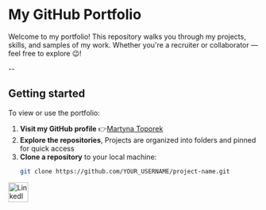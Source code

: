 # My GitHub Portfolio 
Welcome to my portfolio! This repository walks you through my projects, skills, and samples of my work. Whether you're a recruiter or collaborator — feel free to explore 😉!

--
## Getting started
To view or use the portfolio:
1. **Visit my GitHub profile**
👉[Martyna Toporek](https://github.com/martynasarpkaya/martynatoporek.github.io)
2. **Explore the repositories**,
Projects are organized into folders and pinned for quick access
3. **Clone a repository** to your local machine:
   ```bash
   git clone https://github.com/YOUR_USERNAME/project-name.git

<a href="https://www.linkedin.com/in/LinkedIn_logo.png/">
  <img src="images/LinkedIn_logo.png" alt="LinkedIn" width="40" height="40">
</a>
